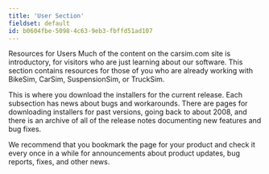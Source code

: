```yaml
---
title: 'User Section'
fieldset: default
id: b0604fbe-5098-4c63-9eb3-fbffd51ad107
---
```

Resources for Users
Much of the content on the carsim.com site is introductory, for visitors who are just learning about our software. This section contains resources for those of you who are already working with BikeSim, CarSim, SuspensionSim, or TruckSim.

This is where you download the installers for the current release. Each subsection has news about bugs and workarounds. There are pages for downloading installers for past versions, going back to about 2008, and there is an archive of all of the release notes documenting new features and bug fixes.

We recommend that you bookmark the page for your product and check it every once in a while for announcements about product updates, bug reports, fixes, and other news.